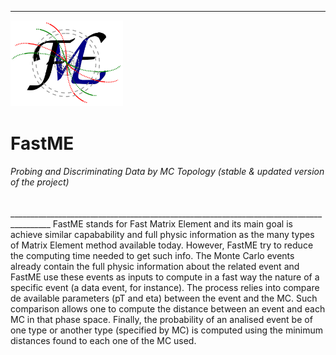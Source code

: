 ________________________________________________________________________________________
<img src="https://raw.githubusercontent.com/mmelodea/FastME/master/fme_logo.png" width="180"> <h1>FastME</h1>
<h6>Probing and Discriminating Data by MC Topology (stable & updated version of the project)</h6>
________________________________________________________________________________________
FastME stands for Fast Matrix Element and its main goal is achieve similar capabability and full physic information as the many types of Matrix Element method available today. However, FastME try to reduce the computing time needed to get such info.  
The Monte Carlo events already contain the full physic information about the related event and FastME use these events as inputs to compute in a fast way the nature of a specific event (a data event, for instance). The process relies into compare de available parameters (pT and eta) between the event and the MC. Such comparison allows one to compute the distance between an event and each MC in that phase space. Finally, the probability of an analised event be of one type or another type (specified by MC) is computed using the minimum distances found to each one of the MC used.